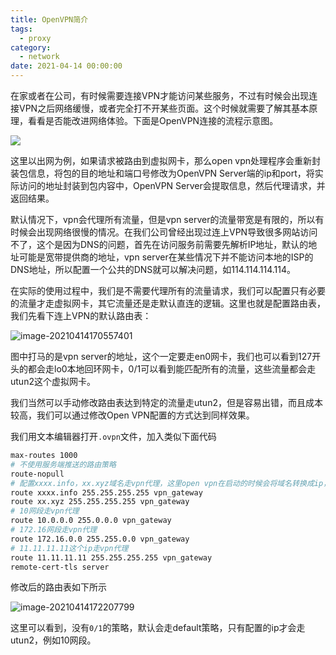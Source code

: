 ```yaml
---
title: OpenVPN简介
tags:
  - proxy
category:
  - network
date: 2021-04-14 00:00:00
---
```



在家或者在公司，有时候需要连接VPN才能访问某些服务，不过有时候会出现连接VPN之后网络缓慢，或者完全打不开某些页面。这个时候就需要了解其基本原理，看看是否能改进网络体验。下面是OpenVPN连接的流程示意图。



![](https://blog.abely.store/blog/20210414162751.svg)

<!--more-->

这里以出网为例，如果请求被路由到虚拟网卡，那么open vpn处理程序会重新封装包信息，将包的目的地址和端口号修改为OpenVPN Server端的ip和port，将实际访问的地址封装到包内容中，OpenVPN Server会提取信息，然后代理请求，并返回结果。

默认情况下，vpn会代理所有流量，但是vpn server的流量带宽是有限的，所以有时候会出现网络很慢的情况。在我们公司曾经出现过连上VPN导致很多网站访问不了，这个是因为DNS的问题，首先在访问服务前需要先解析IP地址，默认的地址可能是宽带提供商的地址，vpn server在某些情况下并不能访问本地的ISP的DNS地址，所以配置一个公共的DNS就可以解决问题，如114.114.114.114。

在实际的使用过程中，我们是不需要代理所有的流量请求，我们可以配置只有必要的流量才走虚拟网卡，其它流量还是走默认直连的逻辑。这里也就是配置路由表，我们先看下连上VPN的默认路由表：

![image-20210414170557401](https://blog.abely.store/image-20210414170557401.png)

图中打马的是vpn server的地址，这个一定要走en0网卡，我们也可以看到127开头的都会走lo0本地回环网卡，0/1可以看到能匹配所有的流量，这些流量都会走utun2这个虚拟网卡。

我们当然可以手动修改路由表达到特定的流量走utun2，但是容易出错，而且成本较高，我们可以通过修改Open VPN配置的方式达到同样效果。

我们用文本编辑器打开`.ovpn`文件，加入类似下面代码

```bash
max-routes 1000
# 不使用服务端推送的路由策略
route-nopull
# 配置xxxx.info，xx.xyz域名走vpn代理，这里open vpn在启动的时候会将域名转换成ip，然后写入路由表
route xxxx.info 255.255.255.255 vpn_gateway
route xx.xyz 255.255.255.255 vpn_gateway
# 10网段走vpn代理
route 10.0.0.0 255.0.0.0 vpn_gateway
# 172.16网段走vpn代理
route 172.16.0.0 255.255.0.0 vpn_gateway
# 11.11.11.11这个ip走vpn代理
route 11.11.11.11 255.255.255.255 vpn_gateway
remote-cert-tls server
```

修改后的路由表如下所示

![image-20210414172207799](https://blog.abely.store/image-20210414172207799.png)

这里可以看到，没有`0/1`的策略，默认会走default策略，只有配置的ip才会走utun2，例如10网段。

